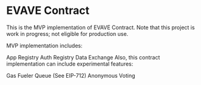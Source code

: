 # EVAVE Contract
This is the MVP implementation of EVAVE Contract.
Note that this project is work in progress; not eligible for production use.

MVP implementation includes:

App Registry
Auth Registry
Data Exchange
Also, this contract implementation can include experimental features:

Gas Fueler Queue (See EIP-712)
Anonymous Voting
